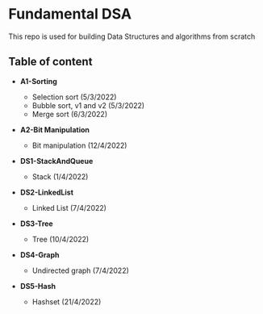 # Fundamental DSA


This repo is used for building Data Structures and algorithms from scratch

## Table of content
- **A1-Sorting**
    + Selection sort (5/3/2022)
    + Bubble sort, v1 and v2 (5/3/2022)
    + Merge sort (6/3/2022)

- **A2-Bit Manipulation**
    + Bit manipulation (12/4/2022)
    
- **DS1-StackAndQueue**
    + Stack (1/4/2022)

- **DS2-LinkedList**
    + Linked List (7/4/2022)

- **DS3-Tree**
    + Tree (10/4/2022)

- **DS4-Graph**
    + Undirected graph (7/4/2022)

- **DS5-Hash**
    + Hashset (21/4/2022)